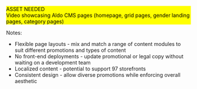 <div style="background: yellow; color: black">
ASSET NEEDED
<br>
Video showcasing Aldo CMS pages (homepage, grid pages, gender landing pages, category pages)
</div>

Notes:
- Flexible page layouts - mix and match a range of content modules to suit different promotions and types of content
- No front-end deployments - update promotional or legal copy without waiting on a development team
- Localized content - potential to support 97 storefronts
- Consistent design - allow diverse promotions while enforcing overall aesthetic
